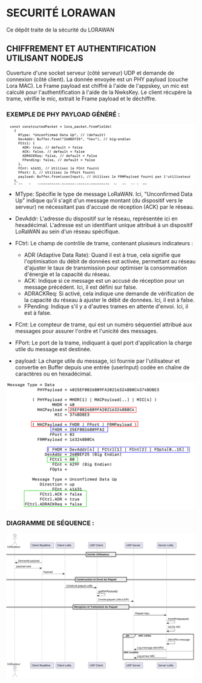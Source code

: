 # SECURITÉ LORAWAN
Ce dépôt traite de la sécurité du LORAWAN

## CHIFFREMENT ET AUTHENTIFICATION UTILISANT NODEJS
Ouverture d'une socket serveur (côté serveur) UDP et demande de connexion (côté client). La donnée envoyée est un PHY payload (couche Lora MAC). Le Frame payload est chiffré à l'aide de l'appskey, un mic est calculé pour l'authentification à l'aide de la NwksKey. Le client récupère la trame, vérifie le mic, extrait le Frame payload et le déchiffre.

### EXEMPLE DE PHY PAYLOAD GÉNÉRÉ :
![Alt text](trame2.png)

- MType: Spécifie le type de message LoRaWAN. Ici, "Unconfirmed Data Up" indique qu'il s'agit d'un message montant (du dispositif vers le serveur) ne nécessitant pas d'accusé de réception (ACK) par le réseau.
- DevAddr: L'adresse du dispositif sur le réseau, représentée ici en hexadécimal. L'adresse est un identifiant unique attribué à un dispositif LoRaWAN au sein d'un réseau spécifique.
- FCtrl: Le champ de contrôle de trame, contenant plusieurs indicateurs :
  - ADR (Adaptive Data Rate): Quand il est à true, cela signifie que l'optimisation du débit de données est activée, permettant au réseau d'ajuster le taux de transmission pour optimiser la consommation d'énergie et la capacité du réseau.
  - ACK: Indique si ce message est un accusé de réception pour un message précédent. Ici, il est défini sur false.
  - ADRACKReq: Si activé, cela indique une demande de vérification de la capacité du réseau à ajuster le débit de données. Ici, il est à false.
  - FPending: Indique s'il y a d'autres trames en attente d'envoi. Ici, il est à false.

- FCnt: Le compteur de trame, qui est un numéro séquentiel attribué aux messages pour assurer l'ordre et l'unicité des messages.
- FPort: Le port de la trame, indiquant à quel port d'application la charge utile du message est destinée.
- payload: La charge utile du message, ici fournie par l'utilisateur et convertie en Buffer depuis une entrée (userInput) codée en chaîne de caractères ou en hexadécimal.

![Alt text](loratrame.svg)
### DIAGRAMME DE SÉQUENCE :
![Alt text](seqlorasocket.svg)
